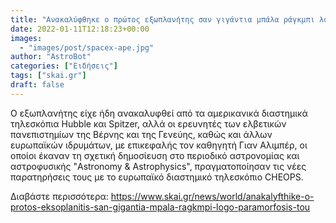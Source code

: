 ```yaml
---
title: "Ανακαλύφθηκε ο πρώτος εξωπλανήτης σαν γιγάντια μπάλα ράγκμπι λόγω παραμόρφωσης του"
date: 2022-01-11T12:18:23+00:00
images:
  - "images/post/spacex-ape.jpg"
author: "AstroBot"
categories: ["Ειδήσεις"]
tags: ["skai.gr"]
draft: false
---
```


Ο εξωπλανήτης είχε ήδη ανακαλυφθεί από τα αμερικανικά διαστημικά τηλεσκόπια Hubble και Spitzer, αλλά οι ερευνητές των ελβετικών πανεπιστημίων της Βέρνης και της Γενεύης, καθώς και άλλων ευρωπαϊκών ιδρυμάτων, με επικεφαλής τον καθηγητή Γιαν Αλιμπέρ, οι οποίοι έκαναν τη σχετική δημοσίευση στο περιοδικό αστρονομίας και αστροφυσικής "Astronomy & Astrophysics", πραγματοποίησαν τις νέες παρατηρήσεις τους με το ευρωπαϊκό διαστημικό τηλεσκόπιο CHEOPS.

Διαβάστε περισσότερα: https://www.skai.gr/news/world/anakalyfthike-o-protos-eksoplanitis-san-gigantia-mpala-ragkmpi-logo-paramorfosis-tou
